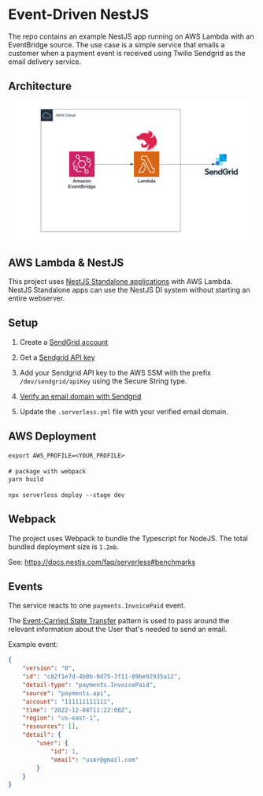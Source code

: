 # Event-Driven NestJS

The repo contains an example NestJS app running on AWS Lambda with an EventBridge source. The use case is a simple service that emails a customer when a payment event is received using Twilio Sendgrid as the email delivery service.

## Architecture

![Architecture Diagram](./docs/event-driven-nestjs.png)

## AWS Lambda & NestJS

This project uses [NestJS Standalone applications](https://docs.nestjs.com/standalone-applications) with AWS Lambda.
NestJS Standalone apps can use the NestJS DI system without starting an entire webserver.

## Setup

1. Create a [SendGrid account](https://sendgrid.com/)

2. Get a [Sendgrid API key](https://docs.sendgrid.com/ui/account-and-settings/api-keys)

3. Add your Sendgrid API key to the AWS SSM with the prefix `/dev/sendgrid/apiKey` using the Secure String type.

4. [Verify an email domain with Sendgrid](https://docs.sendgrid.com/ui/account-and-settings/how-to-set-up-domain-authentication)

5. Update the `.serverless.yml` file with your verified email domain.

## AWS Deployment

```
export AWS_PROFILE=<YOUR_PROFILE>

# package with webpack
yarn build

npx serverless deploy --stage dev
```

## Webpack

The project uses Webpack to bundle the Typescript for NodeJS. The total bundled deployment size is `1.2mb`.

See: https://docs.nestjs.com/faq/serverless#benchmarks

## Events

The service reacts to one `payments.InvoicePaid` event.

The [Event-Carried State Transfer](https://martinfowler.com/articles/201701-event-driven.html) pattern is used to pass around the relevant information about the User that's needed to send an email.

Example event:
```json
{
    "version": "0",
    "id": "c82f1e7d-4b0b-9d75-3f11-89be92935a12",
    "detail-type": "payments.InvoicePaid",
    "source": "payments.api",
    "account": "111111111111",
    "time": "2022-12-04T11:22:08Z",
    "region": "us-east-1",
    "resources": [],
    "detail": {
        "user": {
            "id": 1,
            "email": "user@gmail.com"
        }
    }
}
```
